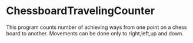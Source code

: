 # ChessboardTravelingCounter
This program counts number of achieving ways from one point on a chess board to another. Movements can be done only to right,left,up and down.
